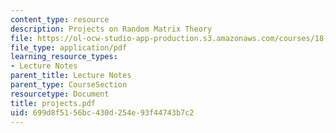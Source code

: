 ```yaml
---
content_type: resource
description: Projects on Random Matrix Theory
file: https://ol-ocw-studio-app-production.s3.amazonaws.com/courses/18-996-random-matrix-theory-and-its-applications-spring-2004/699d8f5156bc430d254e93f44743b7c2_projects.pdf
file_type: application/pdf
learning_resource_types:
- Lecture Notes
parent_title: Lecture Notes
parent_type: CourseSection
resourcetype: Document
title: projects.pdf
uid: 699d8f51-56bc-430d-254e-93f44743b7c2
---
```


